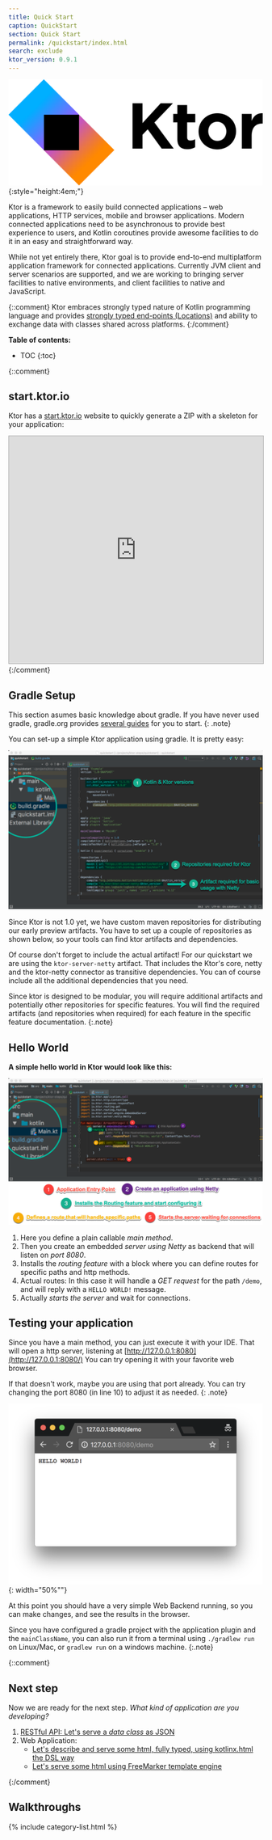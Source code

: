 ```yaml
---
title: Quick Start
caption: QuickStart
section: Quick Start
permalink: /quickstart/index.html
search: exclude
ktor_version: 0.9.1
---
```


![](/assets/images/ktor_logo.png){:style="height:4em;"}

Ktor is a framework to easily build connected applications – web applications, HTTP services, mobile and browser applications.
Modern connected applications need to be asynchronous to provide best experience to users, and Kotlin coroutines provide
awesome facilities to do it in an easy and straightforward way. 

While not yet entirely there, Ktor goal is to provide end-to-end multiplatform application framework for connected applications. 
Currently JVM client and server scenarios are supported, and we are working to bringing server facilities to native
environments, and client facilities to native and JavaScript.

{::comment}
Ktor embraces strongly typed nature of Kotlin programming language and provides [strongly typed end-points (Locations)](/features/locations.html) and
ability to exchange data with classes shared across platforms.
{:/comment}

**Table of contents:**

* TOC
{:toc}

{::comment}
## start.ktor.io

Ktor has a [start.ktor.io](https://soywiz.github.io/start-ktor-io-proposal/) website to quickly generate a ZIP with a skeleton for your application:

<iframe src="https://soywiz.github.io/start-ktor-io-proposal/" style="border:1px solid #aaa;width:100%;height:450px;"></iframe>
{:/comment}

## Gradle Setup

This section asumes basic knowledge about gradle. If you have never used gradle,
gradle.org provides [several guides](https://guides.gradle.org/building-java-applications/) for you to start.
{: .note}

You can set-up a simple Ktor application using gradle. It is pretty easy:

![](/pages/quickstart/1/ktor_build_gradle.png)

Since Ktor is not 1.0 yet, we have custom maven repositories for distributing our early preview artifacts.
You have to set up a couple of repositories as shown below, so your tools can find ktor artifacts and dependencies.

Of course don't forget to include the actual artifact! For our quickstart we are using the `ktor-server-netty` artifact.
That includes the Ktor's core, netty and the ktor-netty connector as transitive dependencies.
You can of course include all the additional dependencies that you need.

Since ktor is designed to be modular, you will require additional artifacts and potentially other repositories
for specific features. You will find the required artifacts (and repositories when required) for each feature in the
specific feature documentation.
{:.note}

## Hello World

**A simple hello world in Ktor would look like this:**

![](/pages/quickstart/1/ktor_hello_world_main.png)

1. Here you define a plain callable *main method*.
2. Then you create an embedded *server using Netty* as backend that will listen on *port 8080*.
3. Installs the *routing feature* with a block where you can define routes for specific paths and http methods.
4. Actual routes: In this case it will handle a *GET request* for the path `/demo`, and will reply with a `HELLO WORLD!` message.
5. Actually *starts the server* and wait for connections.

## Testing your application

Since you have a main method, you can just execute it with your IDE. That will open a http server,
listening at [http://127.0.0.1:8080](http://127.0.0.1:8080/) You can try opening it with your favorite web browser.

If that doesn't work, maybe you are using that port already. You can try changing the
port 8080 (in line 10) to adjust it as needed.
{: .note}

![](/pages/quickstart/1/screenshot.png){: width="50%""}

At this point you should have a very simple Web Backend running, so you can make changes,
and see the results in the browser.

Since you have configured a gradle project with the application plugin and the `mainClassName`,
you can also run it from a terminal using `./gradlew run` on Linux/Mac, or `gradlew run` on a windows machine.
{:.note}

{::comment}
## Next step

Now we are ready for the next step. *What kind of application are you developing?*

1. [RESTful API: Let's serve a *data class* as JSON](/quickstart/restful.html)
2. Web Application:
    * [Let's describe and serve some html, fully typed, using kotlinx.html the DSL way](/quickstart/html-dsl.html)
    * [Let's serve some html using FreeMarker template engine](/quickstart/html-freemarker.html)
    
{:/comment}

## Walkthroughs

{% include category-list.html %}
